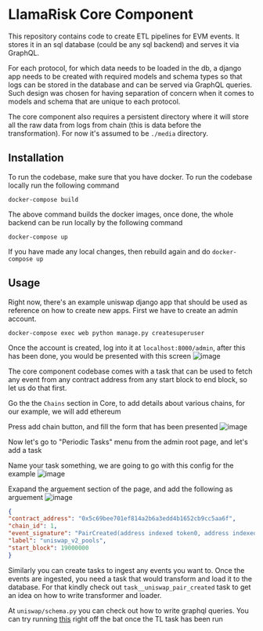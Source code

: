 # LlamaRisk Core Component
This repository contains code to create ETL pipelines for EVM events. It stores it in an sql database (could be any sql backend) and serves it via GraphQL.

For each protocol, for which data needs to be loaded in the db, a django app needs to be created with required models and schema types so that logs can be
stored in the database and can be served via GraphQL queries. Such design was chosen for having separation of concern when it comes to models and schema
that are unique to each protocol.

The core component also requires a persistent directory where it will store all the raw data from logs from chain (this is data before the transformation).
For now it's assumed to be `./media` directory.

## Installation
To run the codebase, make sure that you have docker. To run the codebase locally run the following command
```
docker-compose build
```
The above command builds the docker images, once done, the whole backend can be run locally by the following command
```
docker-compose up
```
If you have made any local changes, then rebuild again and do `docker-compose up`

## Usage
Right now, there's an example uniswap django app that should be used as reference on how to create new apps. First we have to create an admin account.
```
docker-compose exec web python manage.py createsuperuser
```
Once the account is created, log into it at `localhost:8000/admin`, after this has been done, you would be presented with this screen
![image](https://github.com/llama-risk/simulation-core/assets/11733600/8f2d1c93-529d-470c-9215-f0c2e0c19ac5)

The core component codebase comes with a task that can be used to fetch any event from any contract address from any start block to end block, so let us do that first.

Go the the `Chains` section in Core, to add details about various chains, for our example, we will add ethereum

Press add chain button, and fill the form that has been presented
![image](https://github.com/llama-risk/simulation-core/assets/11733600/1116af1e-9e07-4260-b06b-13643adc4379)

Now let's go to "Periodic Tasks" menu from the admin root page, and let's add a task

Name your task something, we are going to go with this config for the example
![image](https://github.com/llama-risk/simulation-core/assets/11733600/08dfb4a8-bfdd-409e-af4f-29bff9657a76)

Exapand the arguement section of the page, and add the following as arguement
![image](https://github.com/llama-risk/simulation-core/assets/11733600/0b63c7fc-0d2e-4e22-a1b9-c45d914ad498)
```json
{
"contract_address": "0x5c69bee701ef814a2b6a3edd4b1652cb9cc5aa6f",
"chain_id": 1,
"event_signature": "PairCreated(address indexed token0, address indexed token1, address pair, uint)",
"label": "uniswap_v2_pools",
"start_block": 19000000
}
```
Similarly you can create tasks to ingest any events you want to. Once the events are ingested, you need a task that would transform and load it to the database. For that
kindly check out `task__uniswap_pair_created` task to get an idea on how to write transformer and loader.

At `uniswap/schema.py` you can check out how to write graphql queries. You can try running [this](http://127.0.0.1:8000/protocols/uniswap/graphql/#query=query%20%7B%0A%20%20searchPairs%20%7B%0A%20%20%20%20token0%0A%20%20%20%20token1%0A%20%20%20%20pair%0A%20%20%7D%0A%7D%0A) right off the bat once the TL task has been run



